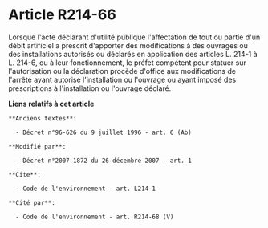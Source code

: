 # Article R214-66

Lorsque l'acte déclarant d'utilité publique l'affectation de tout ou partie d'un débit artificiel a prescrit d'apporter des
modifications à des ouvrages ou des installations autorisés ou déclarés en application des articles L. 214-1 à L. 214-6, ou à
leur fonctionnement, le préfet compétent pour statuer sur l'autorisation ou la déclaration procède d'office aux modifications
de l'arrêté ayant autorisé l'installation ou l'ouvrage ou ayant imposé des prescriptions à l'installation ou l'ouvrage
déclaré.

**Liens relatifs à cet article**

	**Anciens textes**:

	  - Décret n°96-626 du 9 juillet 1996 - art. 6 (Ab)

	**Modifié par**:

	  - Décret n°2007-1872 du 26 décembre 2007 - art. 1

	**Cite**:

	  - Code de l'environnement - art. L214-1

	**Cité par**:

	  - Code de l'environnement - art. R214-68 (V)
